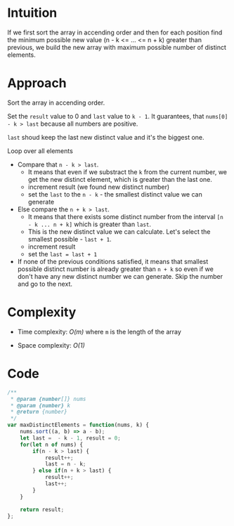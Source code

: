 # Intuition
If we first sort the array in accending order and then for each position find the minimum possible new value (n - k <= ... <= n + k) greater than previous, we build the new array with maximum possible number of distinct elements.

# Approach
Sort the array in accending order.

Set the `result` value to 0 and `last` value to `k - 1`. It guarantees, that `nums[0] - k > last` because all numbers are positive.

`last` shoud keep the last new distinct value and it's the biggest one.

Loop over all elements
- Compare that `n - k > last`. 
  - It means that even if we substract the `k` from the current number, we get the new distinct element, which is greater than the last one.
  - increment result (we found new distinct number)
  - set the `last` to the `n - k` - the smallest distinct value we can generate
- Else compare the `n + k > last`. 
  - It means that there exists some distinct number from the interval `[n - k ... n + k]` which is greater than `last`. 
  - This is the new distinct value we can calculate. Let's select the smallest possible - `last + 1`. 
  - increment result
  - set the `last = last + 1`
- If none of the previous conditions satisfied, it means that smallest possible distinct number is already greater than `n + k` so even if we don't have any new distinct number we can generate. Skip the number and go to the next.


# Complexity
- Time complexity: *O(m)* where `m` is the length of the array

- Space complexity: *O(1)*

# Code
```javascript []
/**
 * @param {number[]} nums
 * @param {number} k
 * @return {number}
 */
var maxDistinctElements = function(nums, k) {
    nums.sort((a, b) => a - b);
    let last =  - k - 1, result = 0;
    for(let n of nums) {
        if(n - k > last) {
            result++;
            last = n - k;
        } else if(n + k > last) {
            result++;
            last++;
        }
    }

    return result;
};
```